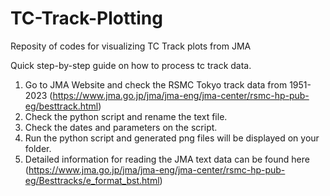 # TC-Track-Plotting
Reposity of codes for visualizing TC Track plots from JMA

Quick step-by-step guide on how to process tc track data.
1. Go to JMA Website and check the RSMC Tokyo track data from 1951-2023 (https://www.jma.go.jp/jma/jma-eng/jma-center/rsmc-hp-pub-eg/besttrack.html)
2. Check the python script and rename the text file.
3. Check the dates and parameters on the script.
4. Run the python script and generated png files will be displayed on your folder.
5. Detailed information for reading the JMA text data can be found here (https://www.jma.go.jp/jma/jma-eng/jma-center/rsmc-hp-pub-eg/Besttracks/e_format_bst.html)
